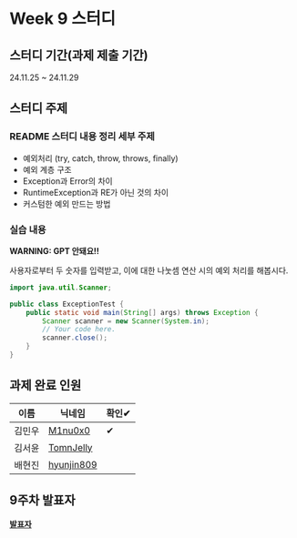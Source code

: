 # Week 9 스터디
## 스터디 기간(과제 제출 기간)
24.11.25 ~ 24.11.29

## 스터디 주제
### README 스터디 내용 정리 세부 주제
- 예외처리 (try, catch, throw, throws, finally)
- 예외 계층 구조
- Exception과 Error의 차이
- RuntimeException과 RE가 아닌 것의 차이
- 커스텀한 예외 만드는 방법

### 실습 내용
**WARNING: GPT 안돼요!!**

사용자로부터 두 숫자를 입력받고, 이에 대한 나눗셈 연산 시의 예외 처리를 해봅시다.

```java
import java.util.Scanner;

public class ExceptionTest {
    public static void main(String[] args) throws Exception {
        Scanner scanner = new Scanner(System.in);
        // Your code here.
        scanner.close();
    }
}
```

## 과제 완료 인원
|이름|닉네임|확인✔|
|---|------|----|
|김민우|[M1nu0x0](https://github.com/M1nu0x0)|✔|
|김서윤|[TomnJelly](https://github.com/TomnJelly)||
|배현진|[hyunjin809](https://github.com/hyunjin809)||

## 9주차 발표자
**[발표자](https://github.com/발표자)**
